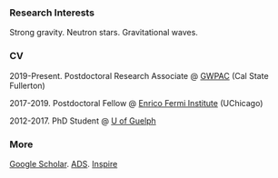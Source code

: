 ### Research Interests

Strong gravity. Neutron stars. Gravitational waves.

### CV

2019-Present. Postdoctoral Research Associate @ [GWPAC](https://physics.fullerton.edu/gwpac/) (Cal State Fullerton)

2017-2019. Postdoctoral Fellow @ [Enrico Fermi Institute](https://efi.uchicago.edu/) (UChicago)

2012-2017. PhD Student @ [U of Guelph](https://www.physics.uoguelph.ca/)

### More

[Google Scholar](https://scholar.google.com/citations?user=aS1a3oEAAAAJ&hl=en&oi=ao). [ADS](https://ui.adsabs.harvard.edu/public-libraries/HyI9Hdj0T-ODCV2k0gt4tA). [Inspire](http://inspirehep.net/author/profile/P.Landry.1)
